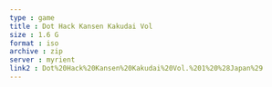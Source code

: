 ```yaml
---
type : game
title : Dot Hack Kansen Kakudai Vol
size : 1.6 G
format : iso
archive : zip
server : myrient
link2 : Dot%20Hack%20Kansen%20Kakudai%20Vol.%201%20%28Japan%29
---
```

